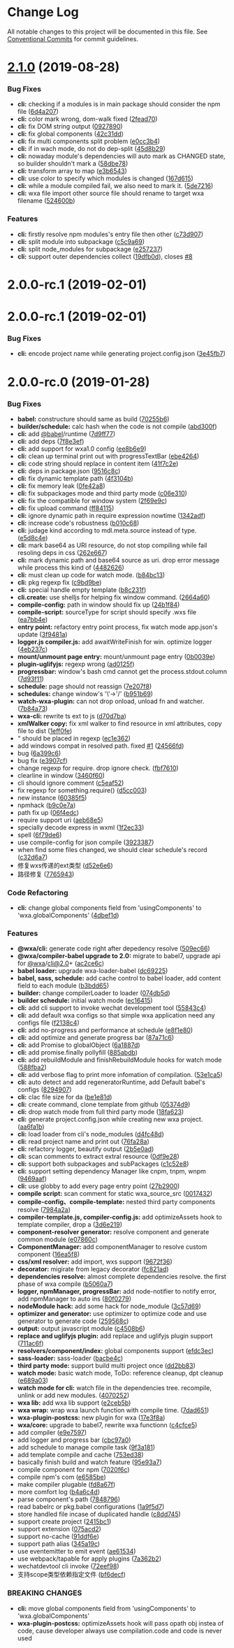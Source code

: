 # Change Log

All notable changes to this project will be documented in this file.
See [Conventional Commits](https://conventionalcommits.org) for commit guidelines.

# [2.1.0](https://github.com/wxajs/wxa/compare/v2.0.8...v2.1.0) (2019-08-28)


### Bug Fixes

* **cli:** checking if a modules is in main package should consider the npm file ([6d4a207](https://github.com/wxajs/wxa/commit/6d4a207))
* **cli:** color mark wrong, dom-walk fixed ([2fead70](https://github.com/wxajs/wxa/commit/2fead70))
* **cli:** fix DOM string output ([0927890](https://github.com/wxajs/wxa/commit/0927890))
* **cli:** fix global components ([42c31dd](https://github.com/wxajs/wxa/commit/42c31dd))
* **cli:** fix multi components split problem ([e0cc3b4](https://github.com/wxajs/wxa/commit/e0cc3b4))
* **cli:** if in wach mode, do not do dep-split ([45d8b29](https://github.com/wxajs/wxa/commit/45d8b29))
* **cli:** nowaday module's dependencies will auto mark as CHANGED state, so builder shouldn't mark a ([58dbe78](https://github.com/wxajs/wxa/commit/58dbe78))
* **cli:** transform array to map ([e3b6543](https://github.com/wxajs/wxa/commit/e3b6543))
* **cli:** use color to specify which modules is changed ([167d615](https://github.com/wxajs/wxa/commit/167d615))
* **cli:** while a module compiled fail, we also need to mark it. ([5de7216](https://github.com/wxajs/wxa/commit/5de7216))
* **cli:** wxa file import other source file should rename to target wxa filename ([524600b](https://github.com/wxajs/wxa/commit/524600b))


### Features

* **cli:** firstly resolve npm modules's entry file then other ([c73d907](https://github.com/wxajs/wxa/commit/c73d907))
* **cli:** split module into subpackage ([c5c9a69](https://github.com/wxajs/wxa/commit/c5c9a69))
* **cli:** split node_modules for subpackage ([e257237](https://github.com/wxajs/wxa/commit/e257237))
* **cli:** support outer dependencies collect ([19dfb0d](https://github.com/wxajs/wxa/commit/19dfb0d)), closes [#8](https://github.com/wxajs/wxa/issues/8)





# 2.0.0-rc.1 (2019-02-01)



# 2.0.0-rc.1 (2019-02-01)


### Bug Fixes

* **cli:** encode project name while generating project.config.json ([3e45fb7](https://github.com/wxajs/wxa/commit/3e45fb7))



# 2.0.0-rc.0 (2019-01-28)


### Bug Fixes

* **babel:** constructure should same as build ([70255b6](https://github.com/wxajs/wxa/commit/70255b6))
* **builder/schedule:** calc hash when the code is not compile ([abd300f](https://github.com/wxajs/wxa/commit/abd300f))
* **cli:** add [@babel](https://github.com/babel)/runtime ([7d9ff77](https://github.com/wxajs/wxa/commit/7d9ff77))
* **cli:** add deps ([7f8e3ef](https://github.com/wxajs/wxa/commit/7f8e3ef))
* **cli:** add support for wxa1.0 config ([ee8b6e9](https://github.com/wxajs/wxa/commit/ee8b6e9))
* **cli:** clean up terminal print out with progressTextBar ([ebe4264](https://github.com/wxajs/wxa/commit/ebe4264))
* **cli:** code string should replace in content item ([41f7c2e](https://github.com/wxajs/wxa/commit/41f7c2e))
* **cli:** deps in package.json ([9516c8c](https://github.com/wxajs/wxa/commit/9516c8c))
* **cli:** fix dynamic template path ([4f3104b](https://github.com/wxajs/wxa/commit/4f3104b))
* **cli:** fix memory leak ([0fe42a8](https://github.com/wxajs/wxa/commit/0fe42a8))
* **cli:** fix subpackages mode and third party mode ([c06e310](https://github.com/wxajs/wxa/commit/c06e310))
* **cli:** fix the compatible for window system ([2f69e9c](https://github.com/wxajs/wxa/commit/2f69e9c))
* **cli:** fix upload command ([ff84115](https://github.com/wxajs/wxa/commit/ff84115))
* **cli:** ignore dynamic path in require expression nowtime ([1342adf](https://github.com/wxajs/wxa/commit/1342adf))
* **cli:** increase code's robustness ([b010c68](https://github.com/wxajs/wxa/commit/b010c68))
* **cli:** judage kind according to mdl.meta.source instead of type. ([e5d8c4e](https://github.com/wxajs/wxa/commit/e5d8c4e))
* **cli:** mark base64 as URI resource, do not stop compiling while fail resoling deps in css ([262e667](https://github.com/wxajs/wxa/commit/262e667))
* **cli:** mark dynamic path and base64 source as uri. drop error message while process this kind of ([4482626](https://github.com/wxajs/wxa/commit/4482626))
* **cli:** must clean up code for watch mode. ([b84bc13](https://github.com/wxajs/wxa/commit/b84bc13))
* **cli:** pkg regexp fix ([c9bd9be](https://github.com/wxajs/wxa/commit/c9bd9be))
* **cli:** special handle empty template ([b8c231f](https://github.com/wxajs/wxa/commit/b8c231f))
* **cli.create:** use shelljs for helping fix window command. ([2664a60](https://github.com/wxajs/wxa/commit/2664a60))
* **compile-config:** path in window should fix up ([24b1f84](https://github.com/wxajs/wxa/commit/24b1f84))
* **compile-script:** sourceType for script should specify .wxs file ([ea7bb4e](https://github.com/wxajs/wxa/commit/ea7bb4e))
* **entry point:** refactory entry point process, fix watch mode app.json's update ([3f9481a](https://github.com/wxajs/wxa/commit/3f9481a))
* **logger.js compiler.js:** add awaitWriteFinish for win. optimize logger ([4eb237c](https://github.com/wxajs/wxa/commit/4eb237c))
* **mount/unmount page entry:** mount/unmount page entry ([0b0039e](https://github.com/wxajs/wxa/commit/0b0039e))
* **plugin-uglifyjs:** regexp wrong ([ad0125f](https://github.com/wxajs/wxa/commit/ad0125f))
* **progressbar:** window's bash cmd cannot get the process.stdout.column ([7d93f11](https://github.com/wxajs/wxa/commit/7d93f11))
* **schedule:** page should not reassign ([7e207f8](https://github.com/wxajs/wxa/commit/7e207f8))
* **schedules:** change window's '\\'->'/' ([b951b69](https://github.com/wxajs/wxa/commit/b951b69))
* **watch-wxa-plugin:** can not drop onload, unload fn and watcher. ([7b84a73](https://github.com/wxajs/wxa/commit/7b84a73))
* **wxa-cli:** rewrite ts ext to js ([d70d7ba](https://github.com/wxajs/wxa/commit/d70d7ba))
* **xmlWalker copy:** fix xml walker to find resource in xml attributes, copy file to dist ([1eff0fe](https://github.com/wxajs/wxa/commit/1eff0fe))
* “ should be placed in regexp ([ec1e362](https://github.com/wxajs/wxa/commit/ec1e362))
* add windows compat in resolved path. fixed [#1](https://github.com/wxajs/wxa/issues/1) ([24566fd](https://github.com/wxajs/wxa/commit/24566fd))
* bug ([6a399c6](https://github.com/wxajs/wxa/commit/6a399c6))
* bug fix ([e3907cf](https://github.com/wxajs/wxa/commit/e3907cf))
* change regexp for require. drop ignore check. ([fbf7610](https://github.com/wxajs/wxa/commit/fbf7610))
* clearline in window ([3460f60](https://github.com/wxajs/wxa/commit/3460f60))
* cli should ignore comment ([c5eaf52](https://github.com/wxajs/wxa/commit/c5eaf52))
* fix regexp for something.require() ([d5cc003](https://github.com/wxajs/wxa/commit/d5cc003))
* new instance ([60385f5](https://github.com/wxajs/wxa/commit/60385f5))
* npmhack ([b9c0e7a](https://github.com/wxajs/wxa/commit/b9c0e7a))
* path fix up ([06f4edc](https://github.com/wxajs/wxa/commit/06f4edc))
* require support uri ([aeb68e5](https://github.com/wxajs/wxa/commit/aeb68e5))
* specially decode express in wxml ([1f2ec33](https://github.com/wxajs/wxa/commit/1f2ec33))
* spell ([6f79de6](https://github.com/wxajs/wxa/commit/6f79de6))
* use compile-config for json compile ([3923387](https://github.com/wxajs/wxa/commit/3923387))
* when find some files changed, we should clear schedule's record ([c32d6a7](https://github.com/wxajs/wxa/commit/c32d6a7))
* 修复wxs传递的ext类型 ([d52e6e6](https://github.com/wxajs/wxa/commit/d52e6e6))
* 路径修复 ([7765943](https://github.com/wxajs/wxa/commit/7765943))


### Code Refactoring

* **cli:** change global components field from 'usingComponents' to 'wxa.globalComponents' ([4dbef1d](https://github.com/wxajs/wxa/commit/4dbef1d))


### Features

* **@wxa/cli:** generate code right after depedency resolve ([509ec66](https://github.com/wxajs/wxa/commit/509ec66))
* **@wxa/compiler-babel upgrade to 2.0:** migrate to babel7, upgrade api for [@wxa](https://github.com/wxa)/cli@2.0+ ([ac2ce6c](https://github.com/wxajs/wxa/commit/ac2ce6c))
* **babel loader:** upgrade wxa-loader-babel ([dc69225](https://github.com/wxajs/wxa/commit/dc69225))
* **babel, sass, schedule:** add cache control to babel loader, add content field to each module ([b3bdd65](https://github.com/wxajs/wxa/commit/b3bdd65))
* **builder:** change compilerLoader to loader ([074db5d](https://github.com/wxajs/wxa/commit/074db5d))
* **builder schedule:** initial watch mode ([ec16415](https://github.com/wxajs/wxa/commit/ec16415))
* **cli:** add cli support to invoke wechat development tool ([55843c4](https://github.com/wxajs/wxa/commit/55843c4))
* **cli:** add default wxa configs so that simple wxa application need any configs file ([f2138c4](https://github.com/wxajs/wxa/commit/f2138c4))
* **cli:** add no-progress and performance at schedule ([e8f1e80](https://github.com/wxajs/wxa/commit/e8f1e80))
* **cli:** add optimize and generate progress bar ([87a71c6](https://github.com/wxajs/wxa/commit/87a71c6))
* **cli:** add Promise to globalObject ([6a1887d](https://github.com/wxajs/wxa/commit/6a1887d))
* **cli:** add promise.finally pollyfill ([885abdb](https://github.com/wxajs/wxa/commit/885abdb))
* **cli:** add rebuildModule and finishRebuildModule hooks for watch mode ([588fba2](https://github.com/wxajs/wxa/commit/588fba2))
* **cli:** add verbose flag to print more infomation of compilation. ([53e1ca5](https://github.com/wxajs/wxa/commit/53e1ca5))
* **cli:** auto detect and add regeneratorRuntime, add Default babel's configs ([8294907](https://github.com/wxajs/wxa/commit/8294907))
* **cli:** clac file size for da ([be1e81d](https://github.com/wxajs/wxa/commit/be1e81d))
* **cli:** create command, clone template from github ([05374d9](https://github.com/wxajs/wxa/commit/05374d9))
* **cli:** drop watch mode from full third party mode ([18fa623](https://github.com/wxajs/wxa/commit/18fa623))
* **cli:** generate project.config.json while creating new wxa project. ([aa6fa1b](https://github.com/wxajs/wxa/commit/aa6fa1b))
* **cli:** load loader from cli's node_modules ([d4fc48d](https://github.com/wxajs/wxa/commit/d4fc48d))
* **cli:** read project name and print out ([76fa28a](https://github.com/wxajs/wxa/commit/76fa28a))
* **cli:** refactory logger, beautify output ([2b5e0ad](https://github.com/wxajs/wxa/commit/2b5e0ad))
* **cli:** scan comments to extract extral resource ([0df9e28](https://github.com/wxajs/wxa/commit/0df9e28))
* **cli:** support both subpackages and subPackages ([c1c52e8](https://github.com/wxajs/wxa/commit/c1c52e8))
* **cli:** support setting dependency Manager like cnpm, tnpm, wnpm ([9469aaf](https://github.com/wxajs/wxa/commit/9469aaf))
* **cli:** use globby to add every page entry point ([27b2900](https://github.com/wxajs/wxa/commit/27b2900))
* **compile script:** scan comment for static wxa_source_src ([0017432](https://github.com/wxajs/wxa/commit/0017432))
* **compile-config、compile-template:** nested third party components resolve ([7984a2a](https://github.com/wxajs/wxa/commit/7984a2a))
* **compiler-template.js, compiler-config.js:** add optimizeAssets hook to template compiler, drop a ([3d6e219](https://github.com/wxajs/wxa/commit/3d6e219))
* **component-resolver generator:** resolve component and generate common module ([e07860c](https://github.com/wxajs/wxa/commit/e07860c))
* **ComponentManager:** add componentManager to resolve custom component ([16ea5f8](https://github.com/wxajs/wxa/commit/16ea5f8))
* **css/xml resolver:** add import, wxs support ([9672f36](https://github.com/wxajs/wxa/commit/9672f36))
* **decorator:** migirate from legacy decorator ([fc821ad](https://github.com/wxajs/wxa/commit/fc821ad))
* **dependencies resolve:** almost complete dependencies resolve. the first phase of wxa compile ([b5060a7](https://github.com/wxajs/wxa/commit/b5060a7))
* **logger, npmManager, progressBar:** add node-notifier to notify error, add npmManager to auto ins ([80f0279](https://github.com/wxajs/wxa/commit/80f0279))
* **nodeModule hack:** add some hack for node_module ([3c57d69](https://github.com/wxajs/wxa/commit/3c57d69))
* **optimizer and generator:** use optimizer to optimize code and use generator to generate code ([259568c](https://github.com/wxajs/wxa/commit/259568c))
* **output:** output javascript module ([c4508b6](https://github.com/wxajs/wxa/commit/c4508b6))
* **replace and uglifyjs plugin:** add replace and uglifyjs plugin support ([711ac6f](https://github.com/wxajs/wxa/commit/711ac6f))
* **resolvers/component/index:** global components support ([efdc3ec](https://github.com/wxajs/wxa/commit/efdc3ec))
* **sass-loader:** sass-loader ([bacbe4c](https://github.com/wxajs/wxa/commit/bacbe4c))
* **third party mode:** support build multi project once ([dd2bb83](https://github.com/wxajs/wxa/commit/dd2bb83))
* **watch mode:** basic watch mode, ToDo: reference cleanup, dpt cleanup ([e689a03](https://github.com/wxajs/wxa/commit/e689a03))
* **watch mode for cli:** watch file in the dependencies tree. recompile, unlink or add new modules. ([4070252](https://github.com/wxajs/wxa/commit/4070252))
* **wxa lib:** add wxa lib support ([e2ceb5b](https://github.com/wxajs/wxa/commit/e2ceb5b))
* **wxa wrap:** wrap wxa launch function with compile time. ([7dad651](https://github.com/wxajs/wxa/commit/7dad651))
* **wxa-plugin-postcss:** new plugin for wxa ([17e3f8a](https://github.com/wxajs/wxa/commit/17e3f8a))
* **wxa/core:** upgrade to babel7, rewrite wxa functionn ([c4cfce5](https://github.com/wxajs/wxa/commit/c4cfce5))
* add compiler ([e9e7597](https://github.com/wxajs/wxa/commit/e9e7597))
* add logger and progress bar ([cbc97a0](https://github.com/wxajs/wxa/commit/cbc97a0))
* add schedule to manage compile task ([9f3a181](https://github.com/wxajs/wxa/commit/9f3a181))
* add template compile and cache ([753ed38](https://github.com/wxajs/wxa/commit/753ed38))
* basically finish build and watch feature ([95e93a7](https://github.com/wxajs/wxa/commit/95e93a7))
* compile component for npm ([7020f6c](https://github.com/wxajs/wxa/commit/7020f6c))
* compile npm's com ([e6585be](https://github.com/wxajs/wxa/commit/e6585be))
* make compiler plugable ([fd8a67f](https://github.com/wxajs/wxa/commit/fd8a67f))
* more comfort log ([b4a6c4d](https://github.com/wxajs/wxa/commit/b4a6c4d))
* parse component's path ([7848796](https://github.com/wxajs/wxa/commit/7848796))
* read babelrc or pkg.babel configurations ([1a9f5d7](https://github.com/wxajs/wxa/commit/1a9f5d7))
* store handled file incase of duplicated handle ([c8dd745](https://github.com/wxajs/wxa/commit/c8dd745))
* support create project ([2415bc1](https://github.com/wxajs/wxa/commit/2415bc1))
* support extension ([075acd2](https://github.com/wxajs/wxa/commit/075acd2))
* support no-cache ([91ddf6e](https://github.com/wxajs/wxa/commit/91ddf6e))
* support path alias ([345a19c](https://github.com/wxajs/wxa/commit/345a19c))
* use eventemitter to emit event ([ae61534](https://github.com/wxajs/wxa/commit/ae61534))
* use webpack/tapable for apply plugins ([7a362b2](https://github.com/wxajs/wxa/commit/7a362b2))
* wechatdevtool cli invoke ([72eef98](https://github.com/wxajs/wxa/commit/72eef98))
* 支持scope类型依赖指定文件 ([bf6decf](https://github.com/wxajs/wxa/commit/bf6decf))


### BREAKING CHANGES

* **cli:** move global components field from 'usingComponents' to 'wxa.globalComponents'
* **wxa-plugin-postcss:** optimizeAssets hook will pass opath obj instea of code, cause developer always use
compilation.code and code is never used
